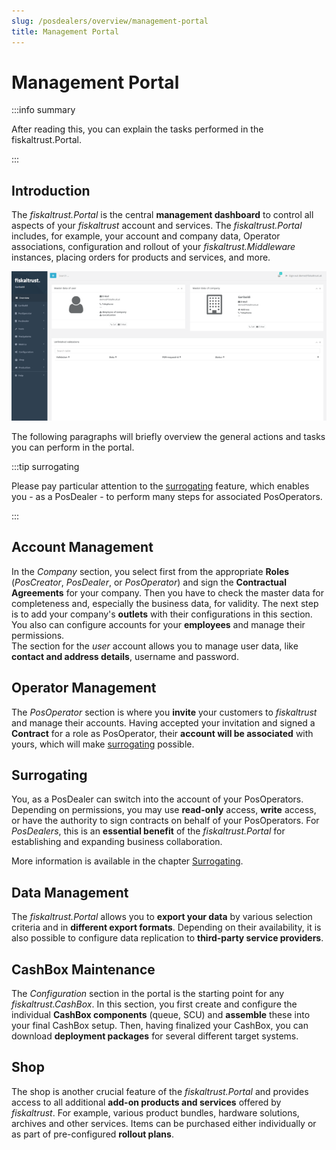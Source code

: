 ```yaml
---
slug: /posdealers/overview/management-portal
title: Management Portal
---
```

# Management Portal

:::info summary

After reading this, you can explain the tasks performed in the fiskaltrust.Portal.

:::



## Introduction

The *fiskaltrust.Portal* is the central **management dashboard** to control all aspects of your *fiskaltrust* account and services. The *fiskaltrust.Portal* includes, for example, your account and company data, Operator associations, configuration and rollout of your *fiskaltrust.Middleware* instances, placing orders for products and services, and more.

![](./images/portal.png "https://portal-SANDBOX.fiskaltrust.TLD/Home/Dashboard")

The following paragraphs will briefly overview the general actions and tasks you can perform in the portal.

:::tip surrogating

Please pay particular attention to the [surrogating](#surrogating) feature, which enables you - as a PosDealer - to perform many steps for associated PosOperators.

:::

## Account Management

In the *Company* section, you select first from the appropriate **Roles** (_PosCreator_, _PosDealer_, or _PosOperator_) and sign the **Contractual Agreements** for your company. Then you have to check the master data for completeness and, especially the business data, for validity. The next step is to add your company's **outlets** with their configurations in this section. You also can configure accounts for your **employees** and manage their permissions.  
The section for the *user* account allows you to manage user data, like **contact and address details**, username and password.  

## Operator Management

The *PosOperator* section is where you **invite** your customers to *fiskaltrust* and manage their accounts. Having accepted your invitation and signed a **Contract** for a role as PosOperator, their **account will be associated** with yours, which will make [surrogating](#surrogating) possible.


## Surrogating

You, as a PosDealer can switch into the account of your PosOperators. Depending on permissions, you may use **read-only** access, **write** access, or have the authority to sign contracts on behalf of your PosOperators. For *PosDealers*, this is an **essential benefit** of the *fiskaltrust.Portal* for establishing and expanding business collaboration.

More information is available in the chapter [Surrogating](../getting-started/Operator-onboarding/surrogating.md).

## Data Management

 The *fiskaltrust.Portal* allows you to **export your data** by various selection criteria and in **different export formats**. Depending on their availability, it is also possible to configure data replication to **third-party service providers**.

## CashBox Maintenance

The *Configuration* section in the portal is the starting point for any *fiskaltrust.CashBox*. In this section, you first create and configure the individual **CashBox components** (queue, SCU) and **assemble** these into your final CashBox setup. Then, having finalized your CashBox, you can download **deployment packages** for several different target systems.

## Shop

The shop is another crucial feature of the *fiskaltrust.Portal* and provides access to all additional **add-on products and services** offered by *fiskaltrust*. For example, various product bundles, hardware solutions, archives and other services. Items can be purchased either individually or as part of pre-configured **rollout plans**.
